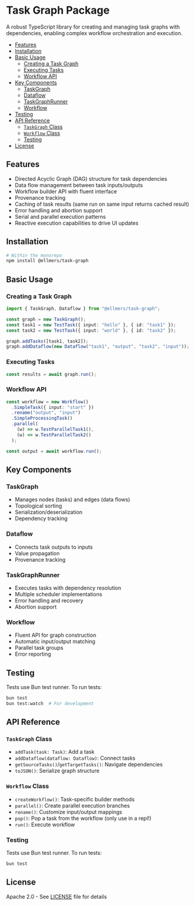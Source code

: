 # Task Graph Package

A robust TypeScript library for creating and managing task graphs with dependencies, enabling complex workflow orchestration and execution.

- [Features](#features)
- [Installation](#installation)
- [Basic Usage](#basic-usage)
  - [Creating a Task Graph](#creating-a-task-graph)
  - [Executing Tasks](#executing-tasks)
  - [Workflow API](#workflow-api)
- [Key Components](#key-components)
  - [TaskGraph](#taskgraph)
  - [Dataflow](#dataflow)
  - [TaskGraphRunner](#taskgraphrunner)
  - [Workflow](#workflow)
- [Testing](#testing)
- [API Reference](#api-reference)
  - [`TaskGraph` Class](#taskgraph-class)
  - [`Workflow` Class](#workflow-class)
  - [Testing](#testing-1)
- [License](#license)

## Features

- Directed Acyclic Graph (DAG) structure for task dependencies
- Data flow management between task inputs/outputs
- Workflow builder API with fluent interface
- Provenance tracking
- Caching of task results (same run on same input returns cached result)
- Error handling and abortion support
- Serial and parallel execution patterns
- Reactive execution capabilities to drive UI updates

## Installation

```bash
# Within the monorepo
npm install @ellmers/task-graph
```

## Basic Usage

### Creating a Task Graph

```typescript
import { TaskGraph, Dataflow } from "@ellmers/task-graph";

const graph = new TaskGraph();
const task1 = new TestTask({ input: "hello" }, { id: "task1" });
const task2 = new TestTask({ input: "world" }, { id: "task2" });

graph.addTasks([task1, task2]);
graph.addDataflow(new Dataflow("task1", "output", "task2", "input"));
```

### Executing Tasks

```typescript
const results = await graph.run();
```

### Workflow API

```typescript
const workflow = new Workflow()
  .SimpleTask({ input: "start" })
  .rename("output", "input")
  .SimpleProcessingTask()
  .parallel(
    (w) => w.TestParallelTask1(),
    (w) => w.TestParallelTask2()
  );

const output = await workflow.run();
```

## Key Components

### TaskGraph

- Manages nodes (tasks) and edges (data flows)
- Topological sorting
- Serialization/deserialization
- Dependency tracking

### Dataflow

- Connects task outputs to inputs
- Value propagation
- Provenance tracking

### TaskGraphRunner

- Executes tasks with dependency resolution
- Multiple scheduler implementations
- Error handling and recovery
- Abortion support

### Workflow

- Fluent API for graph construction
- Automatic input/output matching
- Parallel task groups
- Error reporting

## Testing

Tests use Bun test runner. To run tests:

```bash
bun test
bun test:watch  # For development
```

## API Reference

### `TaskGraph` Class

- `addTask(task: Task)`: Add a task
- `addDataflow(dataflow: Dataflow)`: Connect tasks
- `getSourceTasks()`/`getTargetTasks()`: Navigate dependencies
- `toJSON()`: Serialize graph structure

### `Workflow` Class

- `createWorkflow()`: Task-specific builder methods
- `parallel()`: Create parallel execution branches
- `rename()`: Customize input/output mappings
- `pop()`: Pop a task from the workflow (only use in a repl!)
- `run()`: Execute workflow

### Testing

Tests use Bun test runner. To run tests:

```bash
bun test
```

## License

Apache 2.0 - See [LICENSE](../../../LICENSE) file for details
